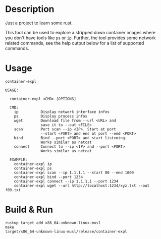 # Description

Just a project to learn some rust.

This tool can be used to explore a stripped down container images where you don't have tools like `ps` or `ip`. 
Further, the tool provides some network related commands, see the help output below for a list of supported commands.

# Usage

```
container-expl

USAGE:

  container-expl <CMD> [OPTIONS]

  CMD:
    ip          Display network interface infos
    ps          Display process infos
    wget        Download file from --url <URL> and
                save it to --out <FILE>
    scan        Port scan --ip <IP>. Start at port
                --start <PORT> and end at port --end <PORT>
    bind        Bind --port <PORT> and start listening.
                Works similar as netcat
    connect     Connect to --ip <IP> and --port <PORT>
                Works similar as netcat

  EXAMPLE:
    container-expl ip
    container-expl ps
    container-expl scan --ip 1.1.1.1 --start 80 --end 1000
    container-expl bind --port 1234
    container-expl connect --ip 1.1.1.1 --port 1234
    container-expl wget --url http://localhost:1234/xyz.txt --out f00.txt
```

# Build & Run

```
rustup target add x86_64-unknown-linux-musl
make
target/x86_64-unknown-linux-musl/release/container-expl
```
